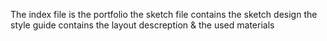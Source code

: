 The index file is the portfolio 
the sketch file contains the sketch design
the style guide contains the layout descreption & the used materials
